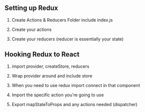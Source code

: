 ## Setting up Redux ##

1. Create Actions & Reducers Folder
  include index.js

2. Create your actions

3. Create your reducers (reducer is essentially your state)

## Hooking Redux to React ##

1. import provider, createStore, reducers

2. Wrap provider around <App /> and include store

3. When you need to use redux import connect in that component

4. Import the specific action you're going to use

5. Export mapStateToProps and any actions needed (dispatcher)